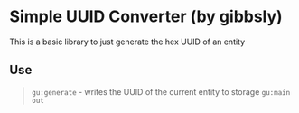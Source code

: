 # Simple UUID Converter (by gibbsly)

This is a basic library to just generate the hex UUID of an entity

## Use

> `gu:generate` - writes the UUID of the current entity to storage `gu:main out`
